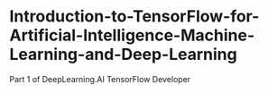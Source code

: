 # Introduction-to-TensorFlow-for-Artificial-Intelligence-Machine-Learning-and-Deep-Learning
Part 1 of DeepLearning.AI TensorFlow Developer
